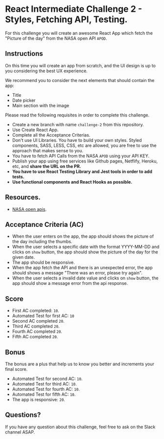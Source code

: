 # React Intermediate Challenge 2 - Styles, Fetching API, Testing.

For this challenge you will create an awesome React App which fetch the "Picture of the day" from the NASA open API `APOD`.

## Instructions

On this time you will create an app from scratch, and the UI design is up to you considering the best UX experience.

We recommend you to consider the next elements that should contain the app:

- Title
- Date picker
- Main section with the image

Please read the following requisites in order to complete this challenge.

- Create a new branch with name `challenge-2` from this repository.
- Use Create React App.
- Complete all the Acceptance Criterias.
- Don't use UI Libraries. You have to build your own styles. Styled components, SASS, LESS, CSS, etc are allowed, you are free to use the approach that makes sense to you.
- You have to fetch API Calls from the NASA `APOD` using your API KEY.
- Publish your app using free services like Github pages, Netflify, Heroku, etc, and **share the URL on the PR.**
- **You have to use React Testing Library and Jest tools in order to add tests.**
- **Use functional components and React Hooks as possible.**

## Resources.

- [NASA open apis](https://api.nasa.gov/).

## Acceptance Criteria (AC)

- When the user enters on the app, the app should shows the picture of the day including the thumbs.
- When the user selects a specific date with the format YYYY-MM-DD and clicks on `show` button, the app should show the picture of the day for the given date.
- The app should be responsive.
- When the app fetch the API and there is an unexpected error, the app should shows a message "There was an error, please try again".
- When the user selects a invalid date value and clicks on `show` button, the app should show a message error from the api response.

## Score

- First AC completed: `10`.
- Automated Test for first AC: `10`
- Second AC completed `20`.
- Third AC completed `20`.
- Fourth AC completed `20`.
- Fifth AC completed `20`.

## Bonus

The bonus are a plus that help us to know you better and increments your final score.

- Automated Test for second AC: `10`.
- Automated Test for third AC: `10`.
- Automated Test for fourth AC: `10`.
- Automated Test for fifth AC: `10`.
- The app is responsive: `20`.

## Questions?

If you have any question about this challenge, feel free to ask on the Slack channel ASAP.
